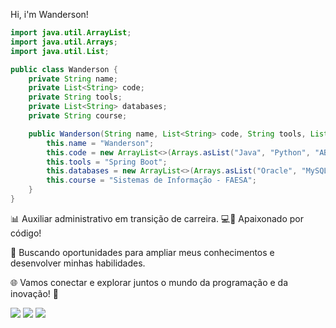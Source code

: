 <div>
    <p>
        Hi, i'm Wanderson! 
    </p>
</div>
    
```java
import java.util.ArrayList;
import java.util.Arrays;
import java.util.List;

public class Wanderson {
    private String name;
    private List<String> code;
    private String tools;
    private List<String> databases;
    private String course;

    public Wanderson(String name, List<String> code, String tools, List<String> databases, String course) {
        this.name = "Wanderson";
        this.code = new ArrayList<>(Arrays.asList("Java", "Python", "ABAP"));
        this.tools = "Spring Boot";
        this.databases = new ArrayList<>(Arrays.asList("Oracle", "MySQL", "MongoDB"));
        this.course = "Sistemas de Informação - FAESA";
    }
}
```

📊 Auxiliar administrativo em transição de carreira.    💻🚀 Apaixonado por código!

🎯 Buscando oportunidades para ampliar meus conhecimentos e desenvolver minhas habilidades.

🌐 Vamos conectar e explorar juntos o mundo da programação e da inovação! 🚀
<div>
<a href="https://instagram.com/seu-usuário-instagram-aqui" target="_blank"><img loading="lazy" src="https://img.shields.io/badge/-Instagram-%23E4405F?style=for-the-badge&logo=instagram&logoColor=white" target="_blank"></a>    
<a href="mailto:wanderson.f.g@hotmail.com"><img loading="lazy" src="https://img.shields.io/badge/EMAIL-D14836?style=for-the-badge&logo=mail.ru&logoColor=blue" target="_blank"></a>
<a href="https://www.linkedin.com/in/wandersonfg/" target="_blank"><img loading="lazy" src="https://img.shields.io/badge/-LinkedIn-%230077B5?style=for-the-badge&logo=linkedin&logoColor=white" target="_blank"></a>   
</div>
